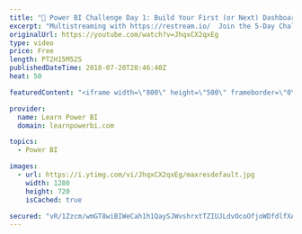 ```yaml
---
title: "🔴 Power BI Challenge Day 1: Build Your First (or Next) Dashboard, Fri Jul 27"
excerpt: "Multistreaming with https://restream.io/  Join the 5-Day Challenge to build your first (or next) Power BI Dashboard. Accept the challenge at  http://web.learnpowerbi.com/challenge  Sign up for Day 5 Power BI Training: http://www.learnpowerbi.com/webinar  ⚡Power On!⚡ Avi / PowerBIPro / Microsoft MVP"
originalUrl: https://youtube.com/watch?v=JhqxCX2qxEg
type: video
price: Free
length: PT2H15M52S
publishedDateTime: 2018-07-20T20:46:40Z
heat: 50

featuredContent: "<iframe width=\"800\" height=\"500\" frameborder=\"0\" src=\"https://www.youtube.com/embed/JhqxCX2qxEg\" allow=\"accelerometer; autoplay; encrypted-media; gyroscope; picture-in-picture\" allowfullscreen></iframe>"

provider:
  name: Learn Power BI
  domain: learnpowerbi.com

topics:
  - Power BI

images:
  - url: https://i.ytimg.com/vi/JhqxCX2qxEg/maxresdefault.jpg
    width: 1280
    height: 720
    isCached: true

secured: "vR/1Zzcm/wmGT8wiBIWeCah1h1QaySJWvshrxtTZIUJLdvOcoOfjoWDfdlfXALGa7QoXAukE7g88th/b1PZDYHwPvHGTu6A1mqCMpd22ds1REAckslTo2f8l81lZqAFMhiUdTE3nh2BlLZxEsmccJI0kJTLnz/J0Ax4vRGpQdbvCYS9p2sSefXFLTbgmkDz8eniU6fXZY/BgYpqs0/GYKcIXVxtRXUPqjNn+3QAIAajSekmx/3NVFgpPGzovEZaXQfzvJ3/9Ed9btgqi7Y9We9dQ+2gESgEEfx/V7AYsxKIgywljzshHUh4g2PCztwbk4+0+AUCHObD5sgr5C7N+FvQD6miqW5qkBquebTAztReacGA9LDFBzI/PoRf9NZugPo0ASP+KwfD8ULcUwMSXHxZQygmmHDqTFZ+FoyJRxys=;EKLjC/xVkG2vS1ni8l5ptA=="
---
```


